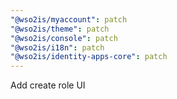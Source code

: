 ```yaml
---
"@wso2is/myaccount": patch
"@wso2is/theme": patch
"@wso2is/console": patch
"@wso2is/i18n": patch
"@wso2is/identity-apps-core": patch
---
```


Add create role UI
